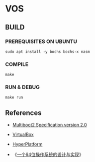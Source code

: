 
# VOS

## BUILD

### PREREQUISITES ON UBUNTU

```shell
sudo apt install -y bochs bochs-x nasm
```

### COMPILE

```shell
make
```

### RUN & DEBUG

```shell
make run
```

## References

- [Multiboot2 Specification version 2.0](https://www.gnu.org/software/grub/manual/multiboot2/multiboot.html)

- [VirtualBox](https://www.virtualbox.org/)

- [HyperPlatform](https://github.com/tandasat/HyperPlatform)

- 《[一个64位操作系统的设计与实现](https://www.ituring.com.cn/book/2450)》
